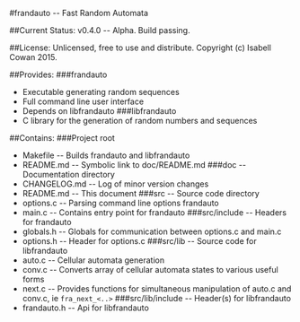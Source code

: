 #frandauto -- Fast Random Automata

##Current Status:
v0.4.0 -- Alpha.
Build passing.

##License:
Unlicensed, free to use and distribute.
Copyright (c) Isabell Cowan 2015.

##Provides:
###frandauto
* Executable generating random sequences
* Full command line user interface
* Depends on libfrandauto
###libfrandauto
* C library for the generation of random numbers and sequences

##Contains:
###Project root
* Makefile -- Builds frandauto and libfrandauto
* README.md -- Symbolic link to doc/README.md
###doc -- Documentation directory
* CHANGELOG.md -- Log of minor version changes
* README.md -- This document
###src -- Source code directory
* options.c -- Parsing command line options frandauto
* main.c -- Contains entry point for frandauto
###src/include -- Headers for frandauto
* globals.h -- Globals for communication between options.c and main.c
* options.h -- Header for options.c
###src/lib -- Source code for libfrandauto
* auto.c -- Cellular automata generation
* conv.c -- Converts array of cellular automata states to various useful forms
* next.c -- Provides functions for simultaneous manipulation of auto.c and conv.c, ie `fra_next_<..>`
###src/lib/include -- Header(s) for libfrandauto
* frandauto.h -- Api for libfrandauto

<!-- vim : set ts=2 sw=2 et syn=markdown : -->
